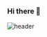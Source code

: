 ### Hi there 👋

![header](https://capsule-render.vercel.app/api?type=wave&color=auto&height=300&section=header&text=Yongmin%20Kim&fontSize=90)


<!--
**ymink716/ymink716** is a ✨ _special_ ✨ repository because its `README.md` (this file) appears on your GitHub profile.

Here are some ideas to get you started:

- 🔭 I’m currently working on ...
- 🌱 I’m currently learning ...
- 👯 I’m looking to collaborate on ...
- 🤔 I’m looking for help with ...
- 💬 Ask me about ...
- 📫 How to reach me: ...
- 😄 Pronouns: ...
- ⚡ Fun fact: ...
-->
